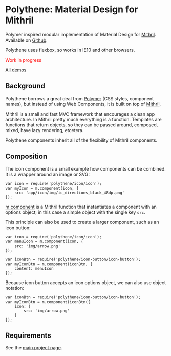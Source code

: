 # Polythene: Material Design for Mithril

Polymer inspired modular implementation of Material Design for [Mithril](http://lhorie.github.io/mithril). Available on [Github](https://github.com/ArthurClemens/Polythene).

Polythene uses flexbox, so works in IE10 and other browsers.

<p style='color: red'>Work in progress</p>

<a class="btn-demo" href="http://arthurclemens.github.io/Polythene-Examples/index.html">All demos</a>


## Background

Polythene borrows a great deal from [Polymer](http://polymer.github.io) (CSS styles, component names), but instead of using Web Components, it is built on top of [Mithril](http://lhorie.github.io/mithril).

Mithril is a small and fast MVC framework that encourages a clean app architecture. In Mithril pretty much everything is a function. Templates are functions that return objects, so they can be passed around, composed, mixed, have lazy rendering, etcetera.

Polythene components inherit all of the flexibility of Mithril components.



## Composition

The icon component is a small example how components can be combined. It is a wrapper around an image or SVG:

	var icon = require('polythene/icon/icon');
	var myIcon = m.component(icon, {
		src: 'app/icon/img/ic_directions_black_48dp.png'
	});

[m.component](https://github.com/lhorie/mithril.js/blob/components/docs/mithril.component.md) is a Mithril function that instantiates a component with an options object; in this case a simple object with the single key `src`.

This principle can also be used to create a larger component, such as an icon button:

	var icon = require('polythene/icon/icon');
	var menuIcon = m.component(icon, {
	    src: 'img/arrow.png'
	});

	var iconBtn = require('polythene/icon-button/icon-button');
	var myIconBtn = m.component(iconBtn, {
		content: menuIcon
	});

Because icon button accepts an icon options object, we can also use object notation:

	var iconBtn = require('polythene/icon-button/icon-button');
	var myIconBtn = m.component(iconBtn({
		icon: {
		    src: 'img/arrow.png'
		}
	});


## Requirements

See the [main project page](https://github.com/ArthurClemens/Polythene).



